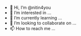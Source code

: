 - 👋 Hi, I’m @nitin4you
- 👀 I’m interested in ...
- 🌱 I’m currently learning ...
- 💞️ I’m looking to collaborate on ...
- 📫 How to reach me ...

<!---
nitin4you/nitin4you is a ✨ special ✨ repository because its `README.md` (this file) appears on your GitHub profile.
You can click the Preview link to take a look at your changes.
--->
